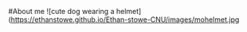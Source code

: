 #About me
![cute dog wearing a helmet](https://ethanstowe.github.io/Ethan-stowe-CNU/images/mohelmet.jpg


